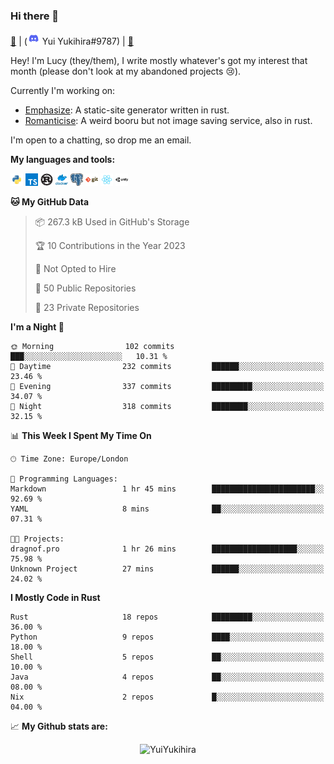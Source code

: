 ### Hi there 👋

[📧](mailto:lucy@dragnof.pro) | (<img height="20" src="https://raw.githubusercontent.com/github/explore/80688e429a7d4ef2fca1e82350fe8e3517d3494d/topics/discord/discord.png"> Yui Yukihira#9787) | [🔑](https://keyoxide.org/hkp/5b53fb285f862739d1b97a32e87ce5d7e995b976)


Hey! I'm Lucy (they/them), I write mostly whatever's got my interest that month (please don't look at my abandoned projects 😢).

Currently I'm working on:

- [Emphasize](https://github.com/makepress/emphasize): A static-site generator written in rust.
- [Romanticise](https://github.com/YuiYukihira/romanticise): A weird booru but not image saving service, also in rust.

I'm open to a chatting, so drop me an email.

**My languages and tools:**

<code><img height="20" src="https://raw.githubusercontent.com/github/explore/80688e429a7d4ef2fca1e82350fe8e3517d3494d/topics/python/python.png"></code>
<code><img height="20" src="https://raw.githubusercontent.com/github/explore/80688e429a7d4ef2fca1e82350fe8e3517d3494d/topics/typescript/typescript.png"></code>
<code><img height="20" src="https://raw.githubusercontent.com/github/explore/80688e429a7d4ef2fca1e82350fe8e3517d3494d/topics/rust/rust.png"></code>
<code><img height="20" src="https://raw.githubusercontent.com/github/explore/80688e429a7d4ef2fca1e82350fe8e3517d3494d/topics/docker/docker.png"></code>
<code><img height="20" src="https://raw.githubusercontent.com/github/explore/80688e429a7d4ef2fca1e82350fe8e3517d3494d/topics/postgresql/postgresql.png"></code>
<code><img height="20" src="https://raw.githubusercontent.com/github/explore/80688e429a7d4ef2fca1e82350fe8e3517d3494d/topics/git/git.png"></code>
<code><img height="20" src="https://raw.githubusercontent.com/github/explore/80688e429a7d4ef2fca1e82350fe8e3517d3494d/topics/react/react.png"></code>
<code><img height="20" src="https://raw.githubusercontent.com/github/explore/80688e429a7d4ef2fca1e82350fe8e3517d3494d/topics/unity/unity.png"></code>

<!--START_SECTION:waka-->
**🐱 My GitHub Data** 

> 📦 267.3 kB Used in GitHub's Storage 
 > 
> 🏆 10 Contributions in the Year 2023
 > 
> 🚫 Not Opted to Hire
 > 
> 📜 50 Public Repositories 
 > 
> 🔑 23 Private Repositories 
 > 
**I'm a Night 🦉** 

```text
🌞 Morning                102 commits         ███░░░░░░░░░░░░░░░░░░░░░░   10.31 % 
🌆 Daytime                232 commits         ██████░░░░░░░░░░░░░░░░░░░   23.46 % 
🌃 Evening                337 commits         █████████░░░░░░░░░░░░░░░░   34.07 % 
🌙 Night                  318 commits         ████████░░░░░░░░░░░░░░░░░   32.15 % 
```


📊 **This Week I Spent My Time On** 

```text
🕑︎ Time Zone: Europe/London

💬 Programming Languages: 
Markdown                 1 hr 45 mins        ███████████████████████░░   92.69 % 
YAML                     8 mins              ██░░░░░░░░░░░░░░░░░░░░░░░   07.31 % 

🐱‍💻 Projects: 
dragnof.pro              1 hr 26 mins        ███████████████████░░░░░░   75.98 % 
Unknown Project          27 mins             ██████░░░░░░░░░░░░░░░░░░░   24.02 % 
```

**I Mostly Code in Rust** 

```text
Rust                     18 repos            █████████░░░░░░░░░░░░░░░░   36.00 % 
Python                   9 repos             ████░░░░░░░░░░░░░░░░░░░░░   18.00 % 
Shell                    5 repos             ██░░░░░░░░░░░░░░░░░░░░░░░   10.00 % 
Java                     4 repos             ██░░░░░░░░░░░░░░░░░░░░░░░   08.00 % 
Nix                      2 repos             █░░░░░░░░░░░░░░░░░░░░░░░░   04.00 % 
```




<!--END_SECTION:waka-->

📈 **My Github stats are:**

<p align="center">
    <img src="https://github-readme-stats.vercel.app/api?username=YuiYukihira&show_icons=true&theme=tokyonight&count_private=true" alt="YuiYukihira">
</p>
